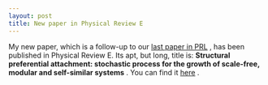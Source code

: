 ```yaml
---
layout: post
title: New paper in Physical Review E
---
```


My new paper, which is a follow-up to our
<a href="http://prl.aps.org/abstract/PRL/v107/i15/e158702" target="_blank" rel="nofollow">last paper in PRL</a>
, has been published in Physical Review E. Its apt, but long, title is: 
<b>Structural preferential attachment: stochastic process for the growth of scale-free, modular and self-similar systems</b>
. You can find it 
<a href="http://pre.aps.org/abstract/PRE/v85/i2/e026108" target="_blank" rel="nofollow">here</a>
.
